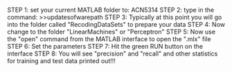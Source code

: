 STEP 1: set your current MATLAB folder to: ACN5314
STEP 2: type in the command: >>updatesofwarepath
STEP 3: Typically at this point you will go into the folder called "RecodingDataSets" to prepare your data
STEP 4: Now change to the folder "LinearMachines" or "Perceptron"
STEP 5: Now use the "open" command from the MATLAB interface to open the ".mlx" file
STEP 6: Set the parameters
STEP 7: Hit the green RUN button on the interface
STEP 8: You will see "precision" and "recall" and other statistics for training and test data printed out!!!